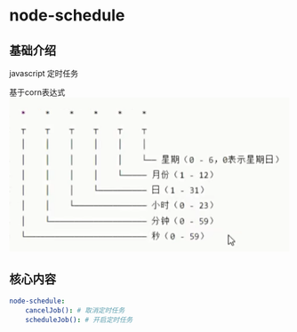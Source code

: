 # node-schedule

## 基础介绍

javascript 定时任务

基于corn表达式
![corn表达式](../assets/corn表达式.png)


## 核心内容
```yaml
node-schedule:
    cancelJob(): # 取消定时任务
    scheduleJob(): # 开启定时任务
```